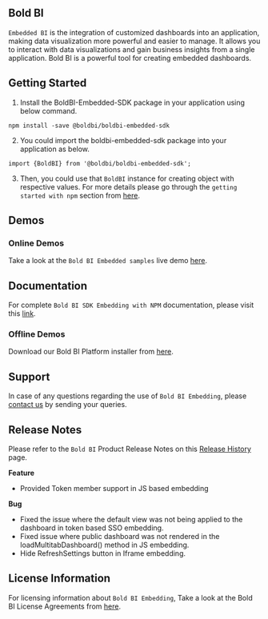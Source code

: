 ## Bold BI

`Embedded BI` is the integration of customized dashboards into an application, making data visualization more powerful and easier to manage. It allows you to interact with data visualizations and gain business insights from a single application. Bold BI is a powerful tool for creating embedded dashboards.

## Getting Started
1. Install the BoldBI-Embedded-SDK package in your application using below command.
```
npm install -save @boldbi/boldbi-embedded-sdk
```

2. You could import the boldbi-embedded-sdk package into your application as below.
```
import {BoldBI} from '@boldbi/boldbi-embedded-sdk';
```
3. Then, you could use that `BoldBI` instance for creating object with respective values. For more details please go through the `getting started with npm` section from [here](https://help.boldbi.com/embedding-options/embedding-using-npm-package/#create-bold-bi-instance).

## Demos

### Online Demos

Take a look at the `Bold BI Embedded samples` live demo [here](https://samples.boldbi.com/embed).

## Documentation

For complete `Bold BI SDK Embedding with NPM` documentation, please visit this [link](https://help.boldbi.com/embedding-options/embedding-using-npm-package/).

### Offline Demos

Download our Bold BI Platform installer from [here](https://www.boldbi.com/account).

## Support

In case of any questions regarding the use of `Bold BI Embedding`, please [contact us](mailto:support@boldbi.com) by sending your queries.

## Release Notes

Please refer to the `Bold BI` Product Release Notes on this [Release History](https://www.boldbi.com/release-history/) page.

**Feature**

* Provided Token member support in JS based embedding

**Bug**
 
* Fixed the issue where the default view was not being applied to the dashboard in token based SSO embedding.
* Fixed issue where public dashboard was not rendered in the loadMultitabDashboard() method in JS embedding.
* Hide RefreshSettings button in Iframe embedding.

## License Information

For licensing information about `Bold BI Embedding`, Take a look at the Bold BI License Agreements from [here](https://www.boldbi.com/terms-of-use).
